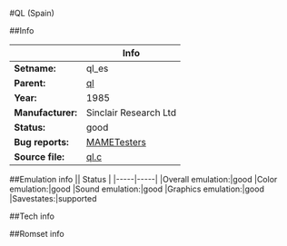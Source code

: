 #QL (Spain)

##Info

||Info|
|-----|-----|
|**Setname:**|ql_es
|**Parent:**|[ql](ql.md)
|**Year:**|1985
|**Manufacturer:**|Sinclair Research Ltd
|**Status:**|good
|**Bug reports:**|[MAMETesters](http://mametesters.org/view_all_set.php?type=1&temporary=y&search=ql.c)
|**Source file:**|[ql.c](https://github.com/mamedev/mame/blob/master/src/mess/drivers/ql.c)

##Emulation info
|| Status |
|-----|-----|
|Overall emulation:|good
|Color emulation:|good
|Sound emulation:|good
|Graphics emulation:|good
|Savestates:|supported

##Tech info

##Romset info

<!--- START OF EDITED COMMENT DO NOT TOUCH TEXT ABOVE-->
